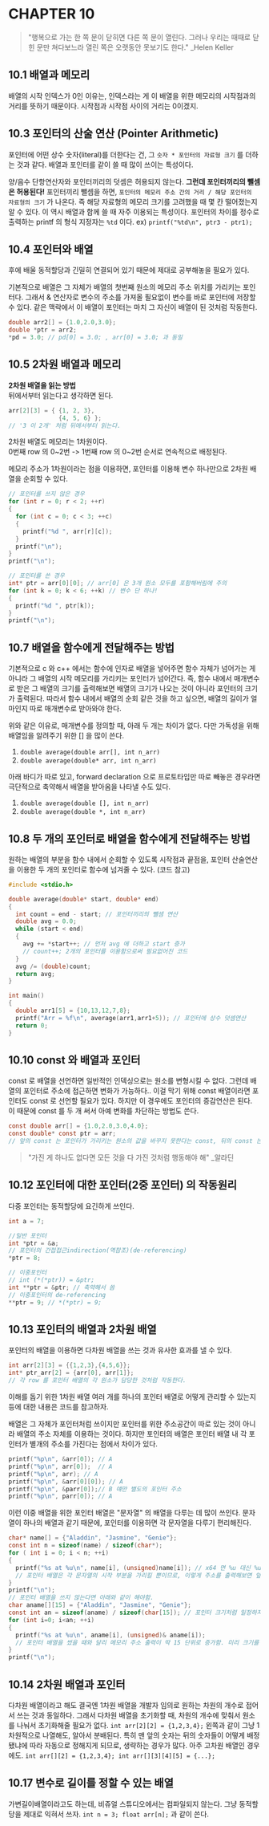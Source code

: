 # CHAPTER 10

> "행복으로 가는 한 쪽 문이 닫히면 다른 쪽 문이 열린다. 그러나 우리는 때때로 닫힌 문만 쳐다보느라 열린 쪽은 오랫동안 못보기도 한다."  _Helen Keller

## 10.1 배열과 메모리
배열의 시작 인덱스가 0인 이유는, 인덱스라는 게 이 배열을 위한 메모리의 시작점과의 거리를 뜻하기 때문이다. 시작점과 시작점 사이의 거리는 0이겠지.

## 10.3 포인터의 산술 연산 (Pointer Arithmetic)
포인터에 어떤 상수 숫자(literal)를 더한다는 건, 그 `숫자 * 포인터의 자료형 크기` 를 더하는 것과 같다. 배열과 포인터를 같이 쓸 때 많이 쓰이는 특성이다. 

양/음수 단항연산자와 포인터끼리의 덧셈은 허용되지 않는다. **그런데 포인터끼리의 뺄셈은 허용된다!** 포인터끼리 뺄셈을 하면, `포인터의 메모리 주소 간의 거리 / 해당 포인터의 자료형의 크기` 가 나온다. 즉 해당 자료형의 메모리 크기를 고려했을 때 몇 칸 떨어졌는지 알 수 있다. 이 역시 배열과 함께 쓸 때 자주 이용되는 특성이다. 포인터의 차이를 정수로 출력하는 printf 의 형식 지정자는 `%td` 이다. ex) `printf("%td\n", ptr3 - ptr1);`

## 10.4 포인터와 배열
후에 배울 동적할당과 긴밀히 연결되어 있기 때문에 제대로 공부해놓을 필요가 있다.

기본적으로 배열은 그 자체가 배열의 첫번째 원소의 메모리 주소 위치를 가리키는 포인터다. 그래서 & 연산자로 변수의 주소를 가져올 필요없이 변수를 바로 포인터에 저장할 수 있다. 같은 맥락에서 이 배열이 포인터는 마치 그 자신이 배열이 된 것처럼 작동한다. 
```c
double arr2[] = {1.0,2.0,3.0};
double *ptr = arr2;
*pd = 3.0; // pd[0] = 3.0; , arr[0] = 3.0; 과 동일
```

## 10.5 2차원 배열과 메모리

**2차원 배열을 읽는 방법**  
뒤에서부터 읽는다고 생각하면 된다. 
```c
arr[2][3] = { {1, 2, 3},
              {4, 5, 6} }; 
// '3 이 2개' 처럼 뒤에서부터 읽는다. 
``` 

2차원 배열도 메모리는 1차원이다.  
0번째 row 의 0~2번 -> 1번째 row 의 0~2번 순서로 연속적으로 배정된다.

메모리 주소가 1차원이라는 점을 이용하면, 포인터를 이용해 변수 하나만으로 2차원 배열을 순회할 수 있다.

```c
// 포인터를 쓰지 않은 경우
for (int r = 0; r < 2; ++r)
{
  for (int c = 0; c < 3; ++c)
  {
    printf("%d ", arr[r][c]);
  }
  printf("\n");
}
printf("\n");

// 포인터를 쓴 경우
int* ptr = arr[0][0]; // arr[0] 은 3개 원소 모두를 포함해버림에 주의
for (int k = 0; k < 6; ++k) // 변수 단 하나!
{
  printf("%d ", ptr[k]);
}
printf("\n");
```

## 10.7 배열을 함수에게 전달해주는 방법
기본적으로 c 와 c++ 에서는 함수에 인자로 배열을 넣어주면 함수 자체가 넘어가는 게 아니라 그 배열의 시작 메모리를 가리키는 포인터가 넘어간다. 즉, 함수 내에서 매개변수로 받은 그 배열의 크기를 출력해보면 배열의 크기가 나오는 것이 아니라 포인터의 크기가 출력된다. 따라서 함수 내에서 배열의 순회 같은 것을 하고 싶으면, 배열의 길이가 얼마인지 따로 매개변수로 받아와야 한다. 

위와 같은 이유로, 매개변수를 정의할 때, 아래 두 개는 차이가 없다. 다만 가독성을 위해 배열임을 알려주기 위한 [] 을 많이 쓴다.

1. `double average(double arr[], int n_arr)`
1. `double average(double* arr, int n_arr)`

아래 바디가 따로 있고, forward declaration 으로 프로토타입만 따로 빼놓은 경우라면 극단적으로 축약해서 배열을 받아옴을 나타낼 수도 있다.

1. `double average(double [], int n_arr)`
1. `double average(double *, int n_arr)`

## 10.8 두 개의 포인터로 배열을 함수에게 전달해주는 방법
원하는 배열의 부분을 함수 내에서 순회할 수 있도록 시작점과 끝점을, 포인터 산술연산을 이용한 두 개의 포인터로 함수에 넘겨줄 수 있다. (코드 참고)

```c
#include <stdio.h>

double average(double* start, double* end)
{
  int count = end - start; // 포인터끼리의 뺄셈 연산
  double avg = 0.0;
  while (start < end)
  {
    avg += *start++; // 먼저 avg 에 더하고 start 증가
    // count++; 2개의 포인터를 이용함으로써 필요없어진 코드
  }
  avg /= (double)count;
  return avg;
}

int main()
{
  double arr1[5] = {10,13,12,7,8};
  printf("Arr = %f\n", average(arr1,arr1+5)); // 포인터에 상수 덧셈연산
  return 0;
}
```

## 10.10 const 와 배열과 포인터
const 로 배열을 선언하면 일반적인 인덱싱으로는 원소를 변형시킬 수 없다. 그런데 배열의 포인터로 주소에 접근하면 변화가 가능하다.. 이걸 막기 위해 const 배열이라면 포인터도 const 로 선언할 필요가 있다. 하지만 이 경우에도 포인터의 증감연산은 된다. 이 때문에 const 를 두 개 써서 아예 변화를 차단하는 방법도 쓴다.
```c
const double arr[] = {1.0,2.0,3.0,4.0};
const double* const ptr = arr;
// 앞의 const 는 포인터가 가리키는 원소의 값을 바꾸지 못한다는 const, 뒤의 const 는 포인터 자체의 주소를 바꾸지 못한다는 뜻 (포인터 증감연산 불가능)
```

> "가진 게 하나도 없다면 모든 것을 다 가진 것처럼 행동해야 해"  _알라딘

## 10.12 포인터에 대한 포인터(2중 포인터) 의 작동원리
다중 포인터는 동적할당에 요긴하게 쓰인다.
```c
int a = 7;

//일반 포인터
int *ptr = &a;
// 포인터의 간접접근indirection(역참조)(de-referencing)
*ptr = 8;

// 이중포인터
// int (*(*ptr)) = &ptr;
int **ptr = &ptr; // 축약해서 씀
// 이중포인터의 de-referencing
**ptr = 9; // *(*ptr) = 9; 
```

## 10.13 포인터의 배열과 2차원 배열
포인터의 배열을 이용하면 다차원 배열을 쓰는 것과 유사한 효과를 낼 수 있다. 
```c
int arr[2][3] = {{1,2,3},{4,5,6}};
int* ptr_arr[2] = {arr[0], arr[1]};
// 각 row 를 포인터 배열의 각 원소가 담당한 것처럼 작동한다.
```
이해를 돕기 위한 1차원 배열 여러 개를 하나의 포인터 배열로 어떻게 관리할 수 있는지 등에 대한 내용은 코드를 참고하자.

배열은 그 자체가 포인터처럼 쓰이지만 포인터를 위한 주소공간이 따로 있는 것이 아니라 배열의 주소 자체를 이용하는 것이다. 하지만 포인터의 배열은 포인터 배열 내 각 포인터가 별개의 주소를 가진다는 점에서 차이가 있다.

```c
printf("%p\n", &arr[0]); // A
printf("%p\n", arr[0]);  // A
printf("%p\n", arr); // A
printf("%p\n", &arr[0][0]); // A
printf("%p\n", &parr[0]);// B 얘만 별도의 포인터 주소
printf("%p\n", parr[0]); // A
```
이런 이중 배열을 위한 포인터 배열은 "문자열" 의 배열을 다루는 데 많이 쓰인다. 문자열이 하나의 배열과 같기 때문에, 포인터를 이용하면 각 문자열을 다루기 편리해진다.
```c
char* name[] = {"Aladdin", "Jasmine", "Genie"};
const int n = sizeof(name) / sizeof(char*);
for ( int i = 0; i < n; ++i)
{
  printf("%s at %u\n", name[i], (unsigned)name[i]); // x64 면 %u 대신 %ull 써야함 (long long int)
  // 포인터 배열은 각 문자열의 시작 부분을 가리킬 뿐이므로, 이렇게 주소를 출력해보면 앞선 문자열의 길이가 몇이었냐에 따라 뒤 문자열의 시작 메모리주소의 증가값이 달라짐.
}
printf("\n");
// 포인터 배열을 쓰지 않는다면 아래와 같이 해야함.
char aname[][15] = {"Aladdin", "Jasmine", "Genie"};
const int an = sizeof(aname) / sizeof(char[15]); // 포인터 크기처럼 일정하지 않으니 미리 정해놓은 15 크기로 나눠야 함
for (int i=0; i<an; ++i)
{
  printf("%s at %u\n", aname[i], (unsigned)& aname[i]);
  // 포인터 배열을 썼을 때와 달리 메모리 주소 출력이 딱 15 단위로 증가함. 미리 크기를 정해놨으니 당연한 것.
}
printf("\n");
```

## 10.14 2차원 배열과 포인터
다차원 배열이라고 해도 결국엔 1차원 배열을 개발자 임의로 원하는 차원의 개수로 접어서 쓰는 것과 동일하다. 그래서 다차원 배열을 초기화할 때, 차원의 개수에 맞춰서 원소를 나눠서 초기화해줄 필요가 없다.
`int arr[2][2] = {1,2,3,4};` 왼쪽과 같이 그냥 1차원적으로 나열해도, 알아서 분배된다. 특히 맨 앞의 숫자는 뒤의 숫자들이 어떻게 배정됐냐에 따라 자동으로 정해지게 되므로, 생략하는 경우가 많다. 아주 고차원 배열인 경우에도.
`int arr[][2] = {1,2,3,4}; int arr[][3][4][5] = {...};`

## 10.17 변수로 길이를 정할 수 있는 배열
가변길이배열이라고도 하는데, 비쥬얼 스튜디오에서는 컴파일되지 않는다. 그냥 동적할당을 제대로 익혀서 쓰자.
`int n = 3; float arr[n];` 과 같이 쓴다. 
